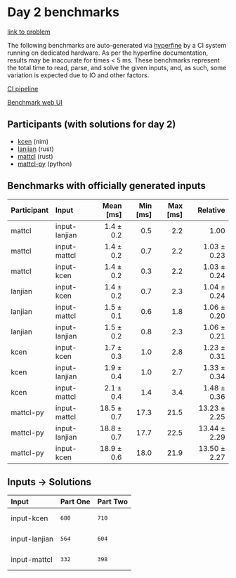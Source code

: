 # Day 2 benchmarks

[link to problem](https://adventofcode.com/2024/day/2)

The following benchmarks are auto-generated via
[hyperfine](https://github.com/sharkdp/hyperfine) by a CI system running on
dedicated hardware. As per the hyperfine documentation, results may be
inaccurate for times < 5 ms. These benchmarks represent the total time to read,
parse, and solve the given inputs, and, as such, some variation is expected due
to IO and other factors.

[CI pipeline](http://ci.papercode.net:8080/teams/main/pipelines/aoc2024)

[Benchmark web UI](https://aoc.ancalagon.black)


## Participants (with solutions for day 2)

- [kcen](https://github.com/kcen/aoc2024) (nim)
- [lanjian](https://github.com/lanjian/aoc-2024) (rust)
- [mattcl](https://github.com/mattcl/aoc2024) (rust)
- [mattcl-py](https://github.com/mattcl/aoc2024-py) (python)


## Benchmarks with officially generated inputs

| Participant | Input | Mean [ms] | Min [ms] | Max [ms] | Relative |
|:---|:---|---:|---:|---:|---:|
| mattcl | input-lanjian | 1.4 ± 0.2 | 0.5 | 2.2 | 1.00 |
| mattcl | input-mattcl | 1.4 ± 0.2 | 0.7 | 2.2 | 1.03 ± 0.23 |
| mattcl | input-kcen | 1.4 ± 0.2 | 0.3 | 2.2 | 1.03 ± 0.24 |
| lanjian | input-kcen | 1.4 ± 0.2 | 0.7 | 2.3 | 1.04 ± 0.24 |
| lanjian | input-mattcl | 1.5 ± 0.1 | 0.6 | 1.8 | 1.06 ± 0.20 |
| lanjian | input-lanjian | 1.5 ± 0.2 | 0.8 | 2.3 | 1.06 ± 0.21 |
| kcen | input-kcen | 1.7 ± 0.3 | 1.0 | 2.8 | 1.23 ± 0.31 |
| kcen | input-lanjian | 1.9 ± 0.4 | 1.0 | 2.7 | 1.33 ± 0.34 |
| kcen | input-mattcl | 2.1 ± 0.4 | 1.4 | 3.4 | 1.48 ± 0.36 |
| mattcl-py | input-mattcl | 18.5 ± 0.7 | 17.3 | 21.5 | 13.23 ± 2.25 |
| mattcl-py | input-lanjian | 18.8 ± 0.7 | 17.7 | 22.5 | 13.44 ± 2.29 |
| mattcl-py | input-kcen | 18.9 ± 0.6 | 18.0 | 21.9 | 13.50 ± 2.27 |


## Inputs -> Solutions

| Input | Part One | Part Two |
|:---|:---|:---|
|input-kcen|<pre>680</pre>|<pre>710</pre>|
|input-lanjian|<pre>564</pre>|<pre>604</pre>|
|input-mattcl|<pre>332</pre>|<pre>398</pre>|